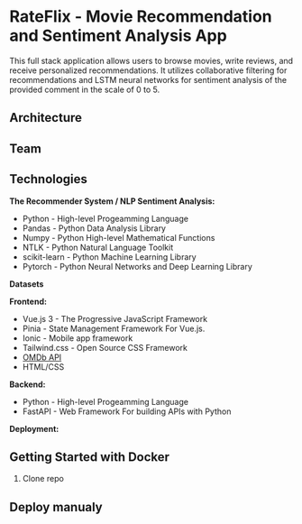 # RateFlix - Movie Recommendation and Sentiment Analysis App

This full stack application allows users to browse movies, write reviews, and receive personalized recommendations. It utilizes collaborative filtering for recommendations and LSTM neural networks for sentiment analysis of the provided comment in the scale of 0 to 5.

## Architecture


## Team


## Technologies
**The Recommender System / NLP Sentiment Analysis:**
- Python - High-level Progeamming Language
- Pandas - Python Data Analysis Library
- Numpy  - Python High-level Mathematical Functions
- NTLK   - Python Natural Language Toolkit
- scikit-learn - Python Machine Learning Library
- Pytorch - Python Neural Networks and Deep Learning Library

**Datasets**

**Frontend:**
- Vue.js 3 - The Progressive JavaScript Framework 
- Pinia - State Management Framework For Vue.js.
- Ionic - Mobile app framework
- Tailwind.css - Open Source CSS Framework
- [OMDb API](https://www.omdbapi.com/)
- HTML/CSS

**Backend:** 
- Python - High-level Progeamming Language
- FastAPI -  Web Framework For building APIs with Python

**Deployment:**



## Getting Started with Docker

1. Clone repo


## Deploy manualy

